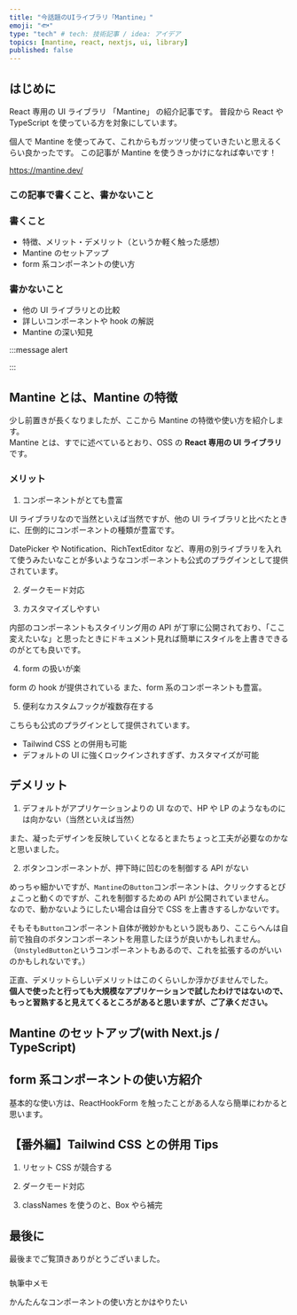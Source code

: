 ```yaml
---
title: "今話題のUIライブラリ「Mantine」"
emoji: "🐟"
type: "tech" # tech: 技術記事 / idea: アイデア
topics: [mantine, react, nextjs, ui, library]
published: false
---
```


## はじめに

React 専用の UI ライブラリ 「Mantine」 の紹介記事です。
普段から React や TypeScript を使っている方を対象にしています。

個人で Mantine を使ってみて、これからもガッツリ使っていきたいと思えるくらい良かったです。
この記事が Mantine を使うきっかけになれば幸いです！

https://mantine.dev/

### この記事で書くこと、書かないこと

### 書くこと

- 特徴、メリット・デメリット（というか軽く触った感想）
- Mantine のセットアップ
- form 系コンポーネントの使い方

### 書かないこと

- 他の UI ライブラリとの比較
- 詳しいコンポーネントや hook の解説
- Mantine の深い知見

<!-- 筆者の経験としては、ガッツリ触ったことのある UI ライブラリなどは Headless UI や MUI くらいなので、正直他の UI ライブラリや -->

:::message alert

:::

## Mantine とは、Mantine の特徴

少し前置きが長くなりましたが、ここから Mantine の特徴や使い方を紹介します。  
Mantine とは、すでに述べているとおり、OSS の **React 専用の UI ライブラリ**です。

### メリット

1. コンポーネントがとても豊富

UI ライブラリなので当然といえば当然ですが、他の UI ライブラリと比べたときに、圧倒的にコンポーネントの種類が豊富です。

DatePicker や Notification、RichTextEditor など、専用の別ライブラリを入れて使うみたいなことが多いようなコンポーネントも公式のプラグインとして提供されています。

2. ダークモード対応

3. カスタマイズしやすい

内部のコンポーネントもスタイリング用の API が丁寧に公開されており、「ここ変えたいな」と思ったときにドキュメント見れば簡単にスタイルを上書きできるのがとても良いです。

4. form の扱いが楽

form の hook が提供されている
また、form 系のコンポーネントも豊富。

5. 便利なカスタムフックが複数存在する

こちらも公式のプラグインとして提供されています。

- Tailwind CSS との併用も可能
- デフォルトの UI に強くロックインされすぎず、カスタマイズが可能

## デメリット

1. デフォルトがアプリケーションよりの UI なので、HP や LP のようなものには向かない（当然といえば当然）

また、凝ったデザインを反映していくとなるとまたちょっと工夫が必要なのかなと思いました。

2. ボタンコンポーネントが、押下時に凹むのを制御する API がない

めっちゃ細かいですが、`Mantine`の`Button`コンポーネントは、クリックするとぴょこっと動くのですが、これを制御するための API が公開されていません。  
なので、動かないようにしたい場合は自分で CSS を上書きするしかないです。

そもそも`Button`コンポーネント自体が微妙かもという説もあり、ここらへんは自前で独自のボタンコンポーネントを用意したほうが良いかもしれません。  
（`UnstyledButton`というコンポーネントもあるので、これを拡張するのがいいのかもしれないです。）

正直、デメリットらしいデメリットはこのくらいしか浮かびませんでした。  
**個人で使ったと行っても大規模なアプリケーションで試したわけではないので、もっと習熟すると見えてくるところがあると思いますが、ご了承ください。**

## Mantine のセットアップ(with Next.js / TypeScript)

## form 系コンポーネントの使い方紹介

基本的な使い方は、ReactHookForm を触ったことがある人なら簡単にわかると思います。

## 【番外編】Tailwind CSS との併用 Tips

1. リセット CSS が競合する

2. ダークモード対応

3. classNames を使うのと、Box やら補完

## 最後に

最後までご覧頂きありがとうございました。

#####

執筆中メモ

かんたんなコンポーネントの使い方とかはやりたい

#####
